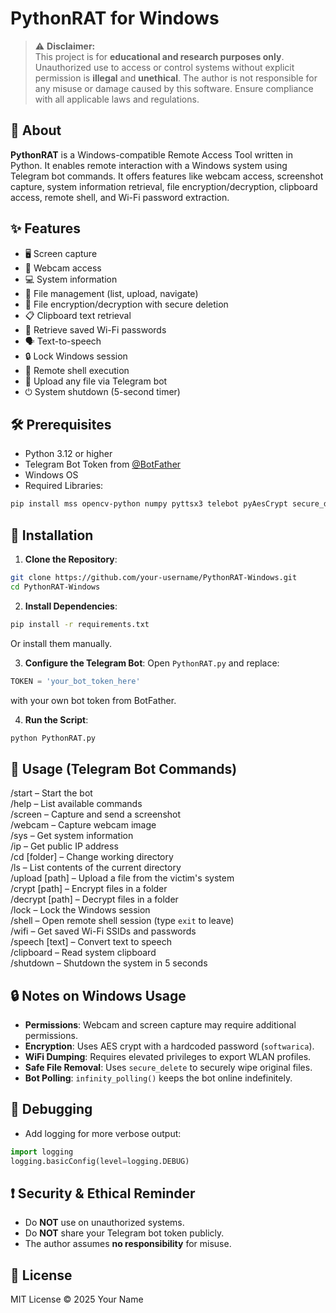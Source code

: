 
# PythonRAT for Windows

> ⚠️ **Disclaimer:**  
> This project is for **educational and research purposes only**. Unauthorized use to access or control systems without explicit permission is **illegal** and **unethical**. The author is not responsible for any misuse or damage caused by this software. Ensure compliance with all applicable laws and regulations.

## 🧠 About

**PythonRAT** is a Windows-compatible Remote Access Tool written in Python. It enables remote interaction with a Windows system using Telegram bot commands. It offers features like webcam access, screenshot capture, system information retrieval, file encryption/decryption, clipboard access, remote shell, and Wi-Fi password extraction.

## ✨ Features

- 🖥️ Screen capture
- 🎥 Webcam access
- 💻 System information
- 📁 File management (list, upload, navigate)
- 🔐 File encryption/decryption with secure deletion
- 📋 Clipboard text retrieval
- 📡 Retrieve saved Wi-Fi passwords
- 🗣️ Text-to-speech
- 🔒 Lock Windows session
- 💬 Remote shell execution
- 📎 Upload any file via Telegram bot
- ⏻ System shutdown (5-second timer)

## 🛠️ Prerequisites

- Python 3.12 or higher
- Telegram Bot Token from [@BotFather](https://t.me/BotFather)
- Windows OS
- Required Libraries:

```bash
pip install mss opencv-python numpy pyttsx3 telebot pyAesCrypt secure_delete pyperclip Pillow clipboard
```

## 🚀 Installation

1. **Clone the Repository**:
```bash
git clone https://github.com/your-username/PythonRAT-Windows.git
cd PythonRAT-Windows
```

2. **Install Dependencies**:
```bash
pip install -r requirements.txt
```
Or install them manually.

3. **Configure the Telegram Bot**:
Open `PythonRAT.py` and replace:
```python
TOKEN = 'your_bot_token_here'
```
with your own bot token from BotFather.

4. **Run the Script**:
```bash
python PythonRAT.py
```

## 📱 Usage (Telegram Bot Commands)

/start – Start the bot  
/help – List available commands  
/screen – Capture and send a screenshot  
/webcam – Capture webcam image  
/sys – Get system information  
/ip – Get public IP address  
/cd [folder] – Change working directory  
/ls – List contents of the current directory  
/upload [path] – Upload a file from the victim's system  
/crypt [path] – Encrypt files in a folder  
/decrypt [path] – Decrypt files in a folder  
/lock – Lock the Windows session  
/shell – Open remote shell session (type `exit` to leave)  
/wifi – Get saved Wi-Fi SSIDs and passwords  
/speech [text] – Convert text to speech  
/clipboard – Read system clipboard  
/shutdown – Shutdown the system in 5 seconds

## 🔒 Notes on Windows Usage

- **Permissions**: Webcam and screen capture may require additional permissions.
- **Encryption**: Uses AES crypt with a hardcoded password (`softwarica`).
- **WiFi Dumping**: Requires elevated privileges to export WLAN profiles.
- **Safe File Removal**: Uses `secure_delete` to securely wipe original files.
- **Bot Polling**: `infinity_polling()` keeps the bot online indefinitely.

## 🧪 Debugging

- Add logging for more verbose output:
```python
import logging
logging.basicConfig(level=logging.DEBUG)
```

## ❗ Security & Ethical Reminder

- Do **NOT** use on unauthorized systems.
- Do **NOT** share your Telegram bot token publicly.
- The author assumes **no responsibility** for misuse.

## 🧾 License

MIT License © 2025 Your Name
